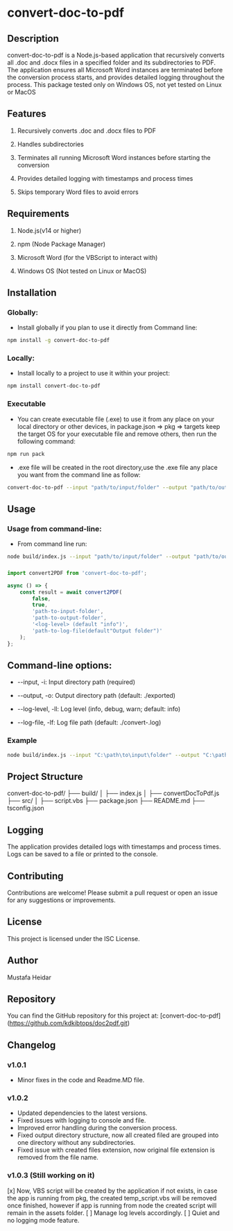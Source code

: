 # convert-doc-to-pdf

## Description

convert-doc-to-pdf is a Node.js-based application that recursively converts all .doc and .docx files in a specified folder and its subdirectories to PDF.
The application ensures all Microsoft Word instances are terminated before the conversion process starts, and provides detailed logging throughout the process.
This package tested only on Windows OS, not yet tested on Linux or MacOS

## Features

1. Recursively converts .doc and .docx files to PDF

2. Handles subdirectories

3. Terminates all running Microsoft Word instances before starting the conversion

4. Provides detailed logging with timestamps and process times

5. Skips temporary Word files to avoid errors

## Requirements

1. Node.js(v14 or higher)

2. npm (Node Package Manager)

3. Microsoft Word (for the VBScript to interact with)

4. Windows OS (Not tested on Linux or MacOS)

## Installation

### Globally:

- Install globally if you plan to use it directly from Command line:

```sh
npm install -g convert-doc-to-pdf
```

### Locally:

- Install locally to a project to use it within your project:

```sh
npm install convert-doc-to-pdf
```

### Executable

- You can create executable file (.exe) to use it from any place on your local directory or other devices, in package.json => pkg => targets keep the target OS for your executable file and remove others, then run the following command:

```sh
npm run pack
```

- .exe file will be created in the root directory,use the .exe file any place you want from the command line as follow:

```sh
convert-doc-to-pdf --input "path/to/input/folder" --output "path/to/output/folder" --log-level debug
```

## Usage

### Usage from command-line:

- From command line run:

```sh
node build/index.js --input "path/to/input/folder" --output "path/to/output/folder" --log-level debug
```

###

```ts
import convert2PDF from 'convert-doc-to-pdf';

async () => {
	const result = await convert2PDF(
		false,
		true,
		'path-to-input-folder',
		'path-to-output-folder',
		'<log-level> (default "info")',
		'path-to-log-file(default"Output folder")'
	);
};
```

## Command-line options:

- --input, -i: Input directory path (required)

- --output, -o: Output directory path (default: ./exported)

- --log-level, -ll: Log level (info, debug, warn; default: info)

- --log-file, -lf: Log file path (default: ./convert-<timestamp>.log)

### Example

```sh
node build/index.js --input "C:\path\to\input\folder" --output "C:\path\to\output\folder" --log-level debug --log-file "./logs/convert.log"
```

## Project Structure

convert-doc-to-pdf/
├── build/
│ ├── index.js
│ ├── convertDocToPdf.js
├── src/
│ ├── script.vbs
├── package.json
├── README.md
├── tsconfig.json

## Logging

The application provides detailed logs with timestamps and process times. Logs can be saved to a file or printed to the console.

## Contributing

Contributions are welcome! Please submit a pull request or open an issue for any suggestions or improvements.

## License

This project is licensed under the ISC License.

## Author

Mustafa Heidar

## Repository

You can find the GitHub repository for this project at: [convert-doc-to-pdf] (https://github.com/kdkibtops/doc2pdf.git)

## Changelog

### v1.0.1

- Minor fixes in the code and Readme.MD file.

### v1.0.2

- Updated dependencies to the latest versions.
- Fixed issues with logging to console and file.
- Improved error handling during the conversion process.
- Fixed output directory structure, now all created filed are grouped into one directory without any subdirectories.
- Fixed issue with created files extension, now original file extension is removed from the file name.

### v1.0.3 (Still working on it)

[x] Now, VBS script will be created by the application if not exists, in case the app is running from pkg, the created temp_script.vbs will be removed once finished, however if app is running from node the created script will remain in the assets folder.
[ ] Manage log levels accordingly.
[ ] Quiet and no logging mode feature.

